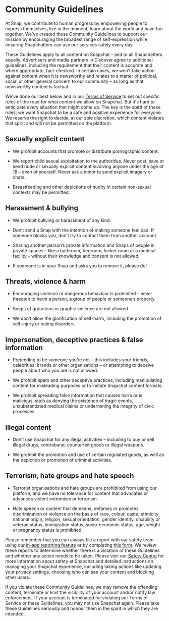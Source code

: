 Community Guidelines
====================

At Snap, we contribute to human progress by empowering people to express themselves, live in the moment, learn about the world and have fun together. We've created these Community Guidelines to support our mission by encouraging the broadest range of self-expression while ensuring Snapchatters can use our services safely every day.

These Guidelines apply to all content on Snapchat – and to all Snapchatters equally. Advertisers and media partners in Discover agree to additional guidelines, including the requirement that their content is accurate and where appropriate, fact-checked. In certain cases, we won’t take action against content when it is newsworthy and relates to a matter of political, social or other general concern to our community – as long as that newsworthy content is factual.

We've done our best below and in our [Terms of Service](https://www.snap.com/en-GB/terms) to set out specific rules of the road for what content we allow on Snapchat. But it's hard to anticipate every situation that might come up. The key is the spirit of these rules: we want Snapchat to be a safe and positive experience for everyone. We reserve the right to decide, at our sole discretion, which content violates that spirit and will not be permitted on the platform.

Sexually explicit content
-------------------------

*   We prohibit accounts that promote or distribute pornographic content.
    
*   We report child sexual exploitation to the authorities. Never post, save or send nude or sexually explicit content involving anyone under the age of 18 – even of yourself. Never ask a minor to send explicit imagery or chats.
    
*   Breastfeeding and other depictions of nudity in certain non-sexual contexts may be permitted.
    

Harassment & bullying
---------------------

*   We prohibit bullying or harassment of any kind.
    
*   Don’t send a Snap with the intention of making someone feel bad. If someone blocks you, don’t try to contact them from another account.
    
*   Sharing another person’s private information and Snaps of people in private spaces – like a bathroom, bedroom, locker room or a medical facility – without their knowledge and consent is not allowed.
    
*   If someone is in your Snap and asks you to remove it, please do!
    

Threats, violence & harm
------------------------

*   Encouraging violence or dangerous behaviour is prohibited – never threaten to harm a person, a group of people or someone’s property.
    
*   Snaps of gratuitous or graphic violence are not allowed.
    
*   We don’t allow the glorification of self-harm, including the promotion of self-injury or eating disorders.
    

Impersonation, deceptive practices & false information
------------------------------------------------------

*   Pretending to be someone you’re not – this includes your friends, celebrities, brands or other organisations – or attempting to deceive people about who you are is not allowed.
    
*   We prohibit spam and other deceptive practices, including manipulating content for misleading purposes or to imitate Snapchat content formats.
    
*   We prohibit spreading false information that causes harm or is malicious, such as denying the existence of tragic events, unsubstantiated medical claims or undermining the integrity of civic processes.
    

Illegal content
---------------

*   Don’t use Snapchat for any illegal activities – including to buy or sell illegal drugs, contraband, counterfeit goods or illegal weapons.
    
*   We prohibit the promotion and use of certain regulated goods, as well as the depiction or promotion of criminal activities.
    

Terrorism, hate groups and hate speech
--------------------------------------

*   Terrorist organisations and hate groups are prohibited from using our platform, and we have no tolerance for content that advocates or advances violent extremism or terrorism.
    
*   Hate speech or content that demeans, defames or promotes discrimination or violence on the basis of race, colour, caste, ethnicity, national origin, religion, sexual orientation, gender identity, disability or veteran status, immigration status, socio-economic status, age, weight or pregnancy status is prohibited.
    

Please remember that you can always file a report with our safety team using our [in-app reporting feature](https://support.snapchat.com/a/report-abuse-in-app) or by completing [this form](https://support.snapchat.com/i-need-help?start=5153567363039232). We review these reports to determine whether there is a violation of these Guidelines and whether any action needs to be taken. Please visit our [Safety Centre](https://www.snap.com/en-GB/safety/safety-center/) for more information about safety at Snapchat and detailed instructions on managing your Snapchat experience, including taking actions like updating your privacy settings, choosing who can see your content and blocking other users.

If you violate these Community Guidelines, we may remove the offending content, terminate or limit the visibility of your account and/or notify law enforcement. If your account is terminated for violating our Terms of Service or these Guidelines, you may not use Snapchat again. Please take these Guidelines seriously and honour them in the spirit in which they are intended.